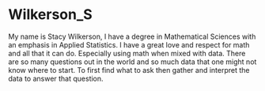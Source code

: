 # Wilkerson_S
My name is Stacy Wilkerson, I have a degree in Mathematical Sciences with an emphasis in Applied Statistics. I have a great love and respect for math and all that it can do. Especially using math when mixed with data. There are so many questions out in the world and so much data that one might not know where to start. To first find what to ask then gather and interpret the data to answer that question.  
